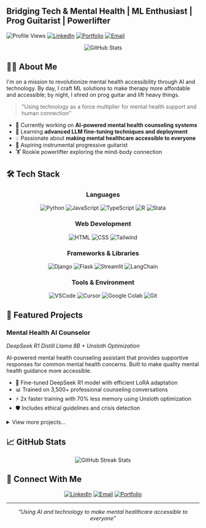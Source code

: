 

## Bridging Tech & Mental Health | ML Enthusiast | Prog Guitarist | Powerlifter

![Profile Views](https://komarev.com/ghpvc/?username=yourusername&color=blueviolet)
[![LinkedIn](https://img.shields.io/badge/LinkedIn-0077B5?style=for-the-badge&logo=linkedin&logoColor=white)](https://www.linkedin.com/in/dhriman-d-b57b76179/)
[![Portfolio](https://img.shields.io/badge/Portfolio-000000?style=for-the-badge&logo=vercel&logoColor=white)](https://dhriman-portfolio.vercel.app/)
[![Email](https://img.shields.io/badge/Email-D14836?style=for-the-badge&logo=gmail&logoColor=white)](mailto:dhrimandekastudy@gmail.com)

<div align="center">
  <img src="https://github-readme-stats.vercel.app/api?username=yourusername&show_icons=true&theme=radical" alt="GitHub Stats" />
</div>

## 🧙‍♂️ About Me

I'm on a mission to revolutionize mental health accessibility through AI and technology. By day, I craft ML solutions to make therapy more affordable and accessible; by night, I shred on prog guitar and lift heavy things.

> "Using technology as a force multiplier for mental health support and human connection"

- 🔭 Currently working on **AI-powered mental health counseling systems**
- 🌱 Learning **advanced LLM fine-tuning techniques and deployment**
- 💡 Passionate about **making mental healthcare accessible to everyone**
- 🎸 Aspiring instrumental progressive guitarist
- 🏋️ Rookie powerlifter exploring the mind-body connection

## 🛠️ Tech Stack

<div align="center">
  
### Languages
![Python](https://img.shields.io/badge/Python-3776AB?style=for-the-badge&logo=python&logoColor=white)
![JavaScript](https://img.shields.io/badge/JavaScript-F7DF1E?style=for-the-badge&logo=javascript&logoColor=black)
![TypeScript](https://img.shields.io/badge/TypeScript-007ACC?style=for-the-badge&logo=typescript&logoColor=white)
![R](https://img.shields.io/badge/R-276DC3?style=for-the-badge&logo=r&logoColor=white)
![Stata](https://img.shields.io/badge/Stata-2C68C9?style=for-the-badge&logo=data:image/png;base64,iVBORw0KGgoAAAANSUhEUgAAAA4AAAAOCAYAAAAfSC3RAAAACXBIWXMAAAsTAAALEwEAmpwYAAAAAXNSR0IArs4c6QAAAARnQU1BAACxjwv8YQUAAADVSURBVHgBjZLBDcIwDEU/US+IEWADugFsABMAJ6AblA1gA2ACtIO7AWxQ5g/GwbGrRrJkx34vTmJHhADIAIyWzCVkXgJnGKlHzqPnDeAIc7HkvQL2iDgzE+LhvuigHR5E4KgFOE5x+JCLGARPQTsY+Vj5JzLoyK8HxMcJL7RFvrxHDj2jhIfYiENEKW9+sz5CZNpn7oSQESJHF1mS3/KPoNw97FPy1kO1SU5GJvCjYHSxs0zYhH/JJqxkVG5T5ppASNfCCKlF+B1YW+o9nNYX4GHMxRqeGT8Bi1D49dlaLQAAAABJRU5ErkJggg==&logoColor=white)

### Web Development
![HTML](https://img.shields.io/badge/HTML5-E34F26?style=for-the-badge&logo=html5&logoColor=white)
![CSS](https://img.shields.io/badge/CSS3-1572B6?style=for-the-badge&logo=css3&logoColor=white)
![Tailwind](https://img.shields.io/badge/Tailwind_CSS-38B2AC?style=for-the-badge&logo=tailwind-css&logoColor=white)

### Frameworks & Libraries
![Django](https://img.shields.io/badge/Django-092E20?style=for-the-badge&logo=django&logoColor=white)
![Flask](https://img.shields.io/badge/Flask-000000?style=for-the-badge&logo=flask&logoColor=white)
![Streamlit](https://img.shields.io/badge/Streamlit-FF4B4B?style=for-the-badge&logo=streamlit&logoColor=white)
![LangChain](https://img.shields.io/badge/LangChain-FFFFFF?style=for-the-badge&logo=data:image/png;base64,iVBORw0KGgoAAAANSUhEUgAAAA4AAAAOCAYAAAAfSC3RAAAACXBIWXMAAAsTAAALEwEAmpwYAAAAAXNSR0IArs4c6QAAAARnQU1BAACxjwv8YQUAAADWSURBVHgBnZLNDYIwFMff6wYdwRHqBnoCdhA3gA1kBCdQNxAnEDcQJxA38OrF7ivN+wCkvuTHK4X3o38aaP5w5K2jvZqyQIHhGGzZg/NJ7bHH2bgvNg4pmJMY10AKUoQx5gNssdakbQ64GBeLKfnWDjquQQ8lNr+CZbwBT0nTq8nEtgLTrYEVY0SR+RxY806UJkkYQ5CwPYYI2irLw2m1FKVcQVvl+YFmOXEAJ8lugsQM7cSMTNPgxcwPdR59+VY74P8+ygMcwcRYU/VHXoBGcOhFKUmT5/ACnbRLiTRxSiIAAAAASUVORK5CYII=&logoColor=white)

### Tools & Environment
![VSCode](https://img.shields.io/badge/Visual_Studio_Code-0078D4?style=for-the-badge&logo=visual%20studio%20code&logoColor=white)
![Cursor](https://img.shields.io/badge/Cursor-000000?style=for-the-badge&logo=cursor&logoColor=white)
![Google Colab](https://img.shields.io/badge/Google_Colab-F9AB00?style=for-the-badge&logo=googlecolab&logoColor=white)
![Git](https://img.shields.io/badge/GIT-E44C30?style=for-the-badge&logo=git&logoColor=white)

</div>

## 🚀 Featured Projects

### Mental Health AI Counselor 
*DeepSeek R1 Distill Llama 8B + Unsloth Optimization*

AI-powered mental health counseling assistant that provides supportive responses for common mental health concerns. Built to make quality mental health guidance more accessible.

- 🧠 Fine-tuned DeepSeek R1 model with efficient LoRA adaptation
- 📊 Trained on 3,500+ professional counseling conversations
- ⚡ 2x faster training with 70% less memory using Unsloth optimization
- 🛡️ Includes ethical guidelines and crisis detection

<details>
  <summary>View more projects...</summary>
  
  <!-- Additional projects would go here -->
  
</details>

## 📈 GitHub Stats

<div align="center">
  <img src="https://github-readme-streak-stats.herokuapp.com/?user=dhriman-deka&theme=radical" alt="GitHub Streak Stats" />
</div>

## 🤝 Connect With Me

<div align="center">
  
[![LinkedIn](https://img.shields.io/badge/LinkedIn-0077B5?style=for-the-badge&logo=linkedin&logoColor=white)](https://www.linkedin.com/in/dhriman-d-b57b76179/)
[![Email](https://img.shields.io/badge/Email-D14836?style=for-the-badge&logo=gmail&logoColor=white)](mailto:dhrimandekastudy@gmail.com)
[![Portfolio](https://img.shields.io/badge/Portfolio-000000?style=for-the-badge&logo=vercel&logoColor=white)](https://dhriman-portfolio.vercel.app/)
  
</div>

---

<div align="center">
  
  *"Using AI and technology to make mental healthcare accessible to everyone"*
  
</div>

